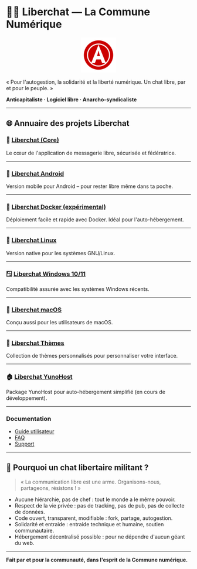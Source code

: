 # 🚩✊ Liberchat — La Commune Numérique

<p align="center">
  <img src="assets/icons/256x256/liberchat.png" alt="Logo Liberchat" width="96" height="96" />
</p>

« Pour l'autogestion, la solidarité et la liberté numérique. Un chat libre, par et pour le peuple. »

**Anticapitaliste · Logiciel libre · Anarcho-syndicaliste**

---

## 🌐 Annuaire des projets Liberchat

### 💬 [Liberchat (Core)](https://github.com/Liberchat/Liberchat)  
Le cœur de l'application de messagerie libre, sécurisée et fédératrice.

---

### 🤖 [Liberchat Android](https://github.com/Liberchat/Liberchat-android)  
Version mobile pour Android – pour rester libre même dans ta poche.

---

### 🐳 [Liberchat Docker (expérimental)](https://github.com/Liberchat/Liberchat-docker)  
Déploiement facile et rapide avec Docker. Idéal pour l'auto-hébergement.

---

### 🐧 [Liberchat Linux](https://github.com/Liberchat/Liberchat-Linux)  
Version native pour les systèmes GNU/Linux.

---

### 🪟 [Liberchat Windows 10/11](https://github.com/Liberchat/Liberchat-win10-11)  
Compatibilité assurée avec les systèmes Windows récents.

---

### 🍏 [Liberchat macOS](https://github.com/Liberchat/Liberchat-macOS)  
Conçu aussi pour les utilisateurs de macOS.

---

### 🎨 [Liberchat Thèmes](https://github.com/Liberchat/Liberchat-th-mes)  
Collection de thèmes personnalisés pour personnaliser votre interface.

---

### 🏠 [Liberchat YunoHost](https://github.com/Liberchat/Liberchat_ynh)  
Package YunoHost pour auto-hébergement simplifié (en cours de développement).

---
  
### Documentation
- [Guide utilisateur](https://github.com/Liberchat/Liberchat/blob/Liberchat6.1.16/docs/Home.md)
- [FAQ](https://github.com/Liberchat/Liberchat/wiki/FAQ)
- [Support](mailto:contact@unionlibertaireanarchiste.org)

---

## 🏴 Pourquoi un chat libertaire militant ?

> « La communication libre est une arme. Organisons-nous, partageons, résistons ! »

- Aucune hiérarchie, pas de chef : tout le monde a le même pouvoir.
- Respect de la vie privée : pas de tracking, pas de pub, pas de collecte de données.
- Code ouvert, transparent, modifiable : fork, partage, autogestion.
- Solidarité et entraide : entraide technique et humaine, soutien communautaire.
- Hébergement décentralisé possible : pour ne dépendre d'aucun géant du web.

---

**Fait par et pour la communauté, dans l'esprit de la Commune numérique.**
